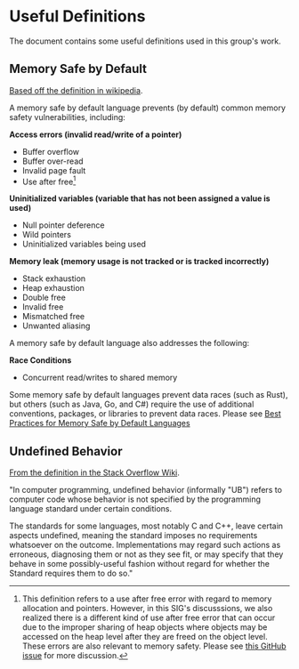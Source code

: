 # Useful Definitions

The document contains some useful definitions used in this group's work.

## Memory Safe by Default

[Based off the definition in wikipedia](https://en.wikipedia.org/wiki/Memory_safety).

A memory safe by default language prevents (by default) common memory safety vulnerabilities, including:

**Access errors (invalid read/write of a pointer)**

* Buffer overflow
* Buffer over-read
* Invalid page fault
* Use after free[^1]

**Uninitialized variables (variable that has not been assigned a value is used)**

* Null pointer deference
* Wild pointers
* Uninitialized variables being used

**Memory leak (memory usage is not tracked or is tracked incorrectly)**

* Stack exhaustion
* Heap exhaustion
* Double free
* Invalid free
* Mismatched free
* Unwanted aliasing

A memory safe by default language also addresses the following:

**Race Conditions**

* Concurrent read/writes to shared memory

Some memory safe by default languages prevent data races (such as Rust), but others (such as Java, Go, and C#) require the use of additional conventions, packages, or libraries to prevent data races. Please see [Best Practices for Memory Safe by Default Languages](best-practice-memory-safe-by-default-languages.md)

## Undefined Behavior

[From the definition in the Stack Overflow Wiki](https://stackoverflow.com/tags/undefined-behavior/info).

"In computer programming, undefined behavior (informally "UB") refers to computer code whose behavior is not specified by the programming language standard under certain conditions.

The standards for some languages, most notably C and C++, leave certain aspects undefined, meaning the standard imposes no requirements whatsoever on the outcome. Implementations may regard such actions as erroneous, diagnosing them or not as they see fit, or may specify that they behave in some possibly-useful fashion without regard for whether the Standard requires them to do so."

[^1]: This definition refers to a use after free error with regard to memory allocation and pointers. However, in this SIG's discusssions, we also realized there is a different kind of use after free error that can occur due to the improper sharing of heap objects where objects may be accessed on the heap level after they are freed on the object level. These errors are also relevant to memory safety. Please see [this GitHub issue](https://github.com/ossf/Memory-Safety/issues/29) for more discussion.
